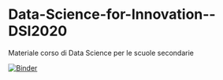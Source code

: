# Data-Science-for-Innovation--DSI2020
Materiale corso di Data Science per le scuole secondarie 

[![Binder](https://mybinder.org/badge.svg)](https://mybinder.org/v2/gh/FEM-modena/Data-Science-for-Innovation--DSI2020/4d096eed770f9e53e49364a31136caf6edf7e863)



